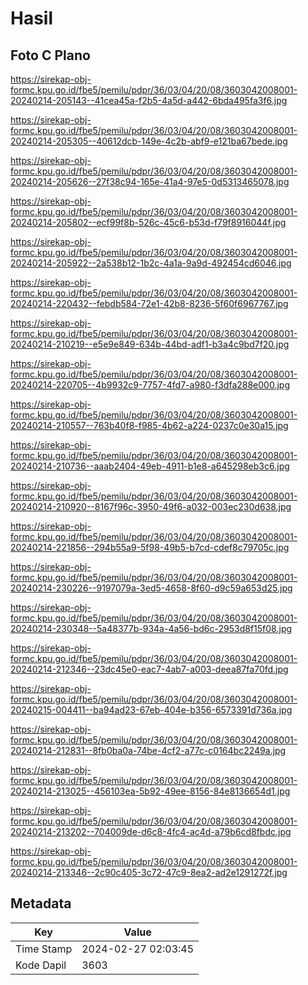 # Hasil

## Foto C Plano

https://sirekap-obj-formc.kpu.go.id/fbe5/pemilu/pdpr/36/03/04/20/08/3603042008001-20240214-205143--41cea45a-f2b5-4a5d-a442-6bda495fa3f6.jpg

https://sirekap-obj-formc.kpu.go.id/fbe5/pemilu/pdpr/36/03/04/20/08/3603042008001-20240214-205305--40612dcb-149e-4c2b-abf9-e121ba67bede.jpg

https://sirekap-obj-formc.kpu.go.id/fbe5/pemilu/pdpr/36/03/04/20/08/3603042008001-20240214-205626--27f38c94-165e-41a4-97e5-0d5313465078.jpg

https://sirekap-obj-formc.kpu.go.id/fbe5/pemilu/pdpr/36/03/04/20/08/3603042008001-20240214-205802--ecf99f8b-526c-45c6-b53d-f79f8916044f.jpg

https://sirekap-obj-formc.kpu.go.id/fbe5/pemilu/pdpr/36/03/04/20/08/3603042008001-20240214-205922--2a538b12-1b2c-4a1a-9a9d-492454cd6046.jpg

https://sirekap-obj-formc.kpu.go.id/fbe5/pemilu/pdpr/36/03/04/20/08/3603042008001-20240214-220432--febdb584-72e1-42b8-8236-5f60f6967767.jpg

https://sirekap-obj-formc.kpu.go.id/fbe5/pemilu/pdpr/36/03/04/20/08/3603042008001-20240214-210219--e5e9e849-634b-44bd-adf1-b3a4c9bd7f20.jpg

https://sirekap-obj-formc.kpu.go.id/fbe5/pemilu/pdpr/36/03/04/20/08/3603042008001-20240214-220705--4b9932c9-7757-4fd7-a980-f3dfa288e000.jpg

https://sirekap-obj-formc.kpu.go.id/fbe5/pemilu/pdpr/36/03/04/20/08/3603042008001-20240214-210557--763b40f8-f985-4b62-a224-0237c0e30a15.jpg

https://sirekap-obj-formc.kpu.go.id/fbe5/pemilu/pdpr/36/03/04/20/08/3603042008001-20240214-210736--aaab2404-49eb-4911-b1e8-a645298eb3c6.jpg

https://sirekap-obj-formc.kpu.go.id/fbe5/pemilu/pdpr/36/03/04/20/08/3603042008001-20240214-210920--8167f96c-3950-49f6-a032-003ec230d638.jpg

https://sirekap-obj-formc.kpu.go.id/fbe5/pemilu/pdpr/36/03/04/20/08/3603042008001-20240214-221856--294b55a9-5f98-49b5-b7cd-cdef8c79705c.jpg

https://sirekap-obj-formc.kpu.go.id/fbe5/pemilu/pdpr/36/03/04/20/08/3603042008001-20240214-230226--9197079a-3ed5-4658-8f60-d9c59a653d25.jpg

https://sirekap-obj-formc.kpu.go.id/fbe5/pemilu/pdpr/36/03/04/20/08/3603042008001-20240214-230348--5a48377b-934a-4a56-bd6c-2953d8f15f08.jpg

https://sirekap-obj-formc.kpu.go.id/fbe5/pemilu/pdpr/36/03/04/20/08/3603042008001-20240214-212346--23dc45e0-eac7-4ab7-a003-deea87fa70fd.jpg

https://sirekap-obj-formc.kpu.go.id/fbe5/pemilu/pdpr/36/03/04/20/08/3603042008001-20240215-004411--ba94ad23-67eb-404e-b356-6573391d736a.jpg

https://sirekap-obj-formc.kpu.go.id/fbe5/pemilu/pdpr/36/03/04/20/08/3603042008001-20240214-212831--8fb0ba0a-74be-4cf2-a77c-c0164bc2249a.jpg

https://sirekap-obj-formc.kpu.go.id/fbe5/pemilu/pdpr/36/03/04/20/08/3603042008001-20240214-213025--456103ea-5b92-49ee-8156-84e8136654d1.jpg

https://sirekap-obj-formc.kpu.go.id/fbe5/pemilu/pdpr/36/03/04/20/08/3603042008001-20240214-213202--704009de-d6c8-4fc4-ac4d-a79b6cd8fbdc.jpg

https://sirekap-obj-formc.kpu.go.id/fbe5/pemilu/pdpr/36/03/04/20/08/3603042008001-20240214-213346--2c90c405-3c72-47c9-8ea2-ad2e1291272f.jpg


## Metadata

| Key        | Value               |
| ---------- | ------------------- |
| Time Stamp | 2024-02-27 02:03:45 |
| Kode Dapil | 3603                |



